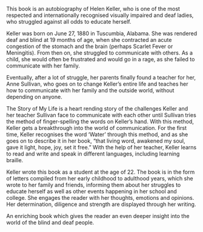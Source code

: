 This book is an autobiography of Helen Keller, who is one of the most respected and internationally recognised visually impaired and deaf ladies, who struggled against all odds to educate herself.

Keller was born on June 27, 1880 in Tuscumbia, Alabama. She was rendered deaf and blind at 19 months of age, when she contracted an acute congestion of the stomach and the brain (perhaps Scarlet Fever or Meningitis). From then on, she struggled to communicate with others. As a child, she would often be frustrated and would go in a rage, as she failed to communicate with her family.

Eventually, after a lot of struggle, her parents finally found a teacher for her, Anne Sullivan, who goes on to change Keller’s entire life and teaches her how to communicate with her family and the outside world, without depending on anyone.

The Story of My Life is a heart rending story of the challenges Keller and her teacher Sullivan face to communicate with each other until Sullivan tries the method of finger-spelling the words on Keller’s hand. With this method, Keller gets a breakthrough into the world of communication. For the first time, Keller recognises the word ‘Water’ through this method, and as she goes on to describe it in her book, “that living word, awakened my soul, gave it light, hope, joy, set it free.” With the help of her teacher, Keller learns to read and write and speak in different languages, including learning braille.

Keller wrote this book as a student at the age of 22. The book is in the form of letters compiled from her early childhood to adulthood years, which she wrote to her family and friends, informing them about her struggles to educate herself as well as other events happening in her school and college. She engages the reader with her thoughts, emotions and opinions. Her determination, diligence and strength are displayed through her writing.

An enriching book which gives the reader an even deeper insight into the world of the blind and deaf people. 


